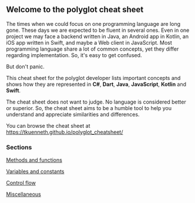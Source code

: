 ## Welcome to the polyglot cheat sheet

The times when we could focus on one programming language are long gone. These days we are expected to be fluent in several ones. Even in one project we may face a backend written in Java, an Android app in Kotlin, an iOS app written in Swift, and maybe a Web client in JavaScript. Most programming language share a lot of common concepts, yet they differ regarding implementation. So, it's easy to get confused. 

But don't panic. 

This cheat sheet for the polyglot developer lists important concepts and shows how they are represented in **C#**, **Dart**, **Java**, **JavaScript**, **Kotlin** and **Swift**. 

The cheat sheet does not want to judge. No language is considered better or superior. So, the cheat sheet aims to be a humble tool to help you understand and appreciate similarities and differences. 

You can browse the cheat sheet at https://tkuenneth.github.io/polyglot_cheatsheet/

### Sections

[Methods and functions](./methods-and-functions.html)

[Variables and constants](./variables-and-constants.html)

[Control flow](./control-flow.html)

[Miscellaneous](./miscellaneous.html)
